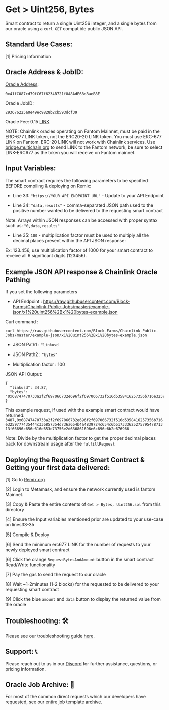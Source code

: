 # Get > Uint256, Bytes
Smart contract to return a single Uint256 integer, and a single bytes from our oracle using a `curl GET` compatible public JSON API.

## Standard Use Cases:
[1] Pricing Information

## Oracle Address & JobID:
[Oracle Address](https://ftmscan.com/address/0x41fC087cd79fC67f6234B721f8A8AdE68d8aeB8E): 
```
0x41fC087cd79fC67f6234B721f8A8AdE68d8aeB8E
```
Oracle JobID: 
```
293676225a0e49ec9828b2cb593dcf39
```
Oracle Fee: 0.15 [LINK](https://ftmscan.com/token/0x6F43FF82CCA38001B6699a8AC47A2d0E66939407)

NOTE: Chainlink oracles operating on Fantom Mainnet, must be paid in the ERC-677 LINK token, not the ERC20-20 LINK token. You must use ERC-677 LINK on Fantom. ERC-20 LINK will not work with Chainlink services. Use [bridge.multichain.org](https://bridge.multichain.org/#/router) to send LINK to the Fantom network, be sure to select LINK-ERC677 as the token you will receive on Fantom mainnet.

## Input Variables:
The smart contract requires the following parameters to be specified BEFORE compiling & deploying on Remix:

* Line 33: `"https://YOUR_API_ENDPOINT_URL"` - Update to your API Endpoint

* Line 34: `"data,results"` - comma-separated JSON path used to the positive number wanted to be delivered to the requesting smart contract

Note: Arrays within JSON responses can be accessed with proper syntax such as: `"0,data,results"`

* Line 35: `100` - multiplication factor must be used to multiply all the decimal places present within the API JSON response:

Ex: 123.456, use multiplication factor of 1000 for your smart contract to receive all 6 significant digits (123456).

## Example JSON API response & Chainlink Oracle Pathing
If you set the following parameters

* API Endpoint : https://raw.githubusercontent.com/Block-Farms/Chainlink-Public-Jobs/master/example-json/x1%20uint256%2Bx1%20bytes-example.json

Curl command : 
```
curl https://raw.githubusercontent.com/Block-Farms/Chainlink-Public-Jobs/master/example-json/x1%20uint256%2Bx1%20bytes-example.json
```

* JSON Path1 : `"linkusd`

* JSON Path2 : `"bytes"`

* Multiplication factor : 100

JSON API Output:
```
{
  "linkusd": 34.87,
  "bytes": "0x68747470733a2f2f697066732e696f2f697066732f516d5358416257356b716e3259777435444c336857354d736a654b4a4839724c654c6b51733362527579547871313f66696c656e616d653d73756e2d636861696e6c696e6b2e676966"
}
```
This example request, if used with the example smart contract would have returned: `3487,0x68747470733a2f2f697066732e696f2f697066732f516d5358416257356b716e3259777435444c336857354d736a654b4a4839724c654c6b51733362527579547871313f66696c656e616d653d73756e2d636861696e6c696e6b2e676966`

Note: Divide by the multiplication factor to get the proper decimal places back for downstream usage after the `fulfillRequest`

## Deploying the Requesting Smart Contract & Getting your first data delivered:
[1] Go to [Remix.org](https://remix.ethereum.org/)

[2] Login to Metamask, and ensure the network currently used is fantom Mainnet.

[3] Copy & Paste the entire contents of `Get > Bytes, Uint256.sol` from this directory

[4] Ensure the Input variables mentioned prior are updated to your use-case on lines33-35

[5] Compile & Deploy

[6] Send the minimum erc677 LINK for the number of requests to your newly deployed smart contract

[6] Click the orange `RequestBytesAndAmount` button in the smart contract Read/Write functionality

[7] Pay the gas to send the request to our oracle

[8] Wait ~1-2minutes (1-2 blocks) for the requested to be delivered to your requesting smart contract

[9] Click the blue `amount` and `data` button to display the returned value from the oracle

## Troubleshooting: :hammer_and_wrench:
Please see our troubleshooting guide [here](https://github.com/Block-Farms/Chainlink-Public-Jobs/blob/master/README.md#troubleshooting).

## Support: :telephone_receiver:
Please reach out to us in our [Discord](https://discord.gg/PgxRVrDUm7) for further assistance, questions, or pricing information.

## Oracle Job Archive: :scroll:
For most of the common direct requests which our developers have requested, see our entire job template [archive](https://github.com/Block-Farms/Chainlink-Job-Spec-Template-Smart-Contract-Archive/tree/main/2_Direct_Request).
